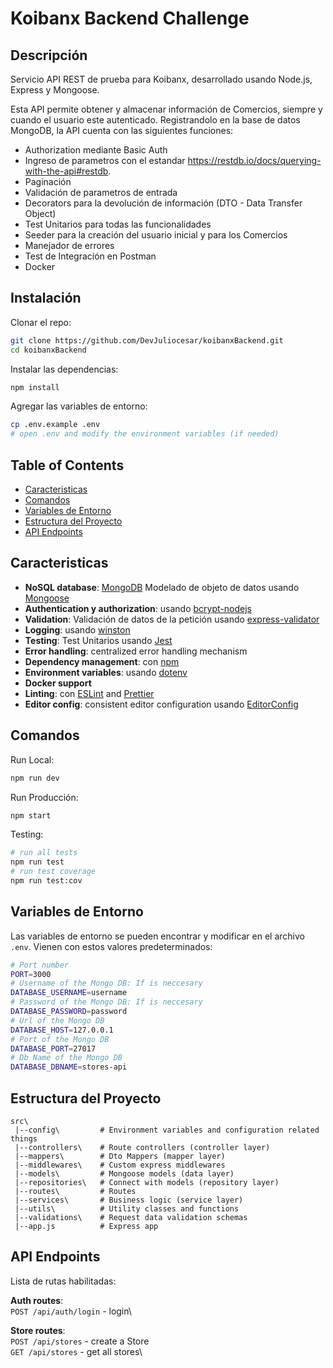 # Koibanx Backend Challenge
## Descripción

Servicio API REST de prueba para Koibanx, desarrollado usando Node.js, Express y Mongoose.

Esta API permite obtener y almacenar información de Comercios, siempre y cuando el usuario este autenticado.
Registrandolo en la base de datos MongoDB, la API cuenta con las siguientes funciones:
- Authorization mediante Basic Auth
- Ingreso de parametros con el estandar https://restdb.io/docs/querying-with-the-api#restdb.
- Paginación
- Validación de parametros de entrada
- Decorators para la devolución de información (DTO - Data Transfer Object)
- Test Unitarios para todas las funcionalidades
- Seeder para la creación del usuario inicial y para los Comercios
- Manejador de errores
- Test de Integración en Postman
- Docker


## Instalación

Clonar el repo:

```bash
git clone https://github.com/DevJuliocesar/koibanxBackend.git
cd koibanxBackend
```

Instalar las dependencias:

```bash
npm install
```

Agregar las variables de entorno:

```bash
cp .env.example .env
# open .env and modify the environment variables (if needed)
```

## Table of Contents

- [Caracteristicas](#Caracteristicas)
- [Comandos](#Comandos)
- [Variables de Entorno](#Variables-de-Entorno)
- [Estructura del Proyecto](#Estructura-del-Proyecto)
- [API Endpoints](#API-Endpoints)

## Caracteristicas

- **NoSQL database**: [MongoDB](https://www.mongodb.com) Modelado de objeto de datos usando [Mongoose](https://mongoosejs.com)
- **Authentication y authorization**: usando [bcrypt-nodejs](https://www.npmjs.com/package/bcrypt-nodejs)
- **Validation**: Validación de datos de la petición usando [express-validator](https://www.npmjs.com/package/express-validator)
- **Logging**: usando [winston](https://github.com/winstonjs/winston)
- **Testing**: Test Unitarios usando [Jest](https://jestjs.io)
- **Error handling**: centralized error handling mechanism
- **Dependency management**: con [npm](https://www.npmjs.com/)
- **Environment variables**: usando [dotenv](https://github.com/motdotla/dotenv)
- **Docker support**
- **Linting**: con [ESLint](https://eslint.org) and [Prettier](https://prettier.io)
- **Editor config**: consistent editor configuration usando [EditorConfig](https://editorconfig.org)

## Comandos

Run Local:

```bash
npm run dev
```

Run Producción:

```bash
npm start
```

Testing:

```bash
# run all tests
npm run test
# run test coverage
npm run test:cov
```

## Variables de Entorno

Las variables de entorno se pueden encontrar y modificar en el archivo `.env`. Vienen con estos valores predeterminados:

```bash
# Port number
PORT=3000
# Username of the Mongo DB: If is neccesary
DATABASE_USERNAME=username
# Password of the Mongo DB: If is neccesary
DATABASE_PASSWORD=password
# Url of the Mongo DB
DATABASE_HOST=127.0.0.1
# Port of the Mongo DB
DATABASE_PORT=27017
# Db Name of the Mongo DB
DATABASE_DBNAME=stores-api
```

## Estructura del Proyecto

```
src\
 |--config\         # Environment variables and configuration related things
 |--controllers\    # Route controllers (controller layer)
 |--mappers\        # Dto Mappers (mapper layer)
 |--middlewares\    # Custom express middlewares
 |--models\         # Mongoose models (data layer)
 |--repositories\   # Connect with models (repository layer)
 |--routes\         # Routes
 |--services\       # Business logic (service layer)
 |--utils\          # Utility classes and functions
 |--validations\    # Request data validation schemas
 |--app.js          # Express app
```

## API Endpoints

Lista de rutas habilitadas:

**Auth routes**:\
`POST /api/auth/login` - login\

**Store routes**:\
`POST /api/stores` - create a Store\
`GET /api/stores` - get all stores\
